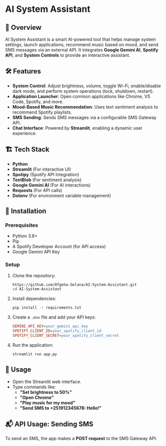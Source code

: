 # AI System Assistant

## 🚀 Overview
AI System Assistant is a smart AI-powered tool that helps manage system settings, launch applications, recommend music based on mood, and send SMS messages via an external API. It integrates **Google Gemini AI**, **Spotify API**, and **System Controls** to provide an interactive assistant.

## 🛠 Features
- **System Control**: Adjust brightness, volume, toggle Wi-Fi, enable/disable dark mode, and perform system operations (lock, shutdown, restart).
- **Application Launcher**: Open common applications like Chrome, VS Code, Spotify, and more.
- **Mood-Based Music Recommendation**: Uses text sentiment analysis to recommend Spotify playlists.
- **SMS Sending**: Sends SMS messages via a configurable SMS Gateway API.
- **Chat Interface**: Powered by **Streamlit**, enabling a dynamic user experience.

## 🏗 Tech Stack
- **Python**
- **Streamlit** (For interactive UI)
- **Spotipy** (Spotify API Integration)
- **TextBlob** (For sentiment analysis)
- **Google Gemini AI** (For AI interactions)
- **Requests** (For API calls)
- **Dotenv** (For environment variable management)

## 🔧 Installation
### Prerequisites
- Python 3.8+
- Pip
- A Spotify Developer Account (for API access)
- Google Gemini API Key

### Setup
1. Clone the repository:
   ```bash
   https://github.com/Ofgeha-Gelana/AI-System-Assistant.git
   cd AI-System-Assistant
   ```

2. Install dependencies:
   ```bash
   pip install -r requirements.txt
   ```

3. Create a `.env` file and add your API keys:
   ```ini
   GEMINI_API_KEY=your_gemini_api_key
   SPOTIFY_CLIENT_ID=your_spotify_client_id
   SPOTIFY_CLIENT_SECRET=your_spotify_client_secret
   ```

4. Run the application:
   ```bash
   streamlit run app.py
   ```

## 📡 Usage
- Open the Streamlit web interface.
- Type commands like:
  - **"Set brightness to 50%"**
  - **"Open Chrome"**
  - **"Play music for my mood"**
  - **"Send SMS to +251912345678: Hello!"**

## 📬 API Usage: Sending SMS
To send an SMS, the app makes a **POST request** to the SMS Gateway API.


